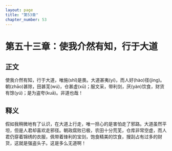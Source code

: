 ```yaml
---
layout: page
title: "第53章"
chapter_number: 53
---
```


# 第五十三章：使我介然有知，行于大道

## 正文
使我介然有知，行于大道，唯施(shǐ)是畏。大道甚夷(yí)，而人好(hào)径(jìng)。朝(zhāo)甚除，田甚芜(wú)，仓甚虚(xū)；服文采，带利剑，厌(yàn)饮食，财货有馀(yú)；是为盗夸(kuā)。非道也哉！

## 释义
假如我稍微地有了认识，在大道上行走，唯一担心的是害怕走了邪路。大道虽然平坦，但是人君却喜欢走邪径。朝政腐败已极，农田十分荒芜，仓库非常空虚，而人君仍穿着锦绣的衣服，佩带着锋利的宝剑，饱食精美的饮食，搜刮占有过多的财货，这就是强盗头子。这是多么无道啊！